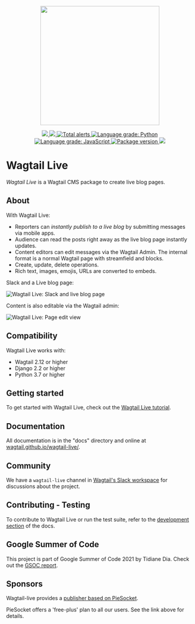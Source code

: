 <p align="center"><img src="https://wagtail.github.io/wagtail-live/images/wagtail-live-logo.svg" width="320px" style="max-width: 100%"></p>
<p align="center">
<a href="https://github.com/wagtail/wagtail-live/actions/workflows/test.yml">
    <img src="https://github.com/wagtail/wagtail-live/actions/workflows/test.yml/badge.svg"/>
</a>
<a href="https://codecov.io/gh/wagtail/wagtail-live">
    <img src="https://codecov.io/gh/wagtail/wagtail-live/branch/main/graph/badge.svg?token=C2PNLG02P0"/>
</a>
<a href="https://lgtm.com/projects/g/wagtail/wagtail-live/alerts/">
    <img alt="Total alerts" src="https://img.shields.io/lgtm/alerts/g/wagtail/wagtail-live.svg?logo=lgtm&logoWidth=18"/>
</a>
<a href="https://lgtm.com/projects/g/wagtail/wagtail-live/context:python">
    <img alt="Language grade: Python" src="https://img.shields.io/lgtm/grade/python/g/wagtail/wagtail-live.svg?logo=lgtm&logoWidth=18"/>
</a>
<a href="https://lgtm.com/projects/g/wagtail/wagtail-live/context:javascript">
    <img alt="Language grade: JavaScript" src="https://img.shields.io/lgtm/grade/javascript/g/wagtail/wagtail-live.svg?logo=lgtm&logoWidth=18"/>
</a>
<a href="https://pypi.org/project/wagtail-live/">
    <img src="https://badge.fury.io/py/wagtail-live.svg" alt="Package version">
</a>
<a href="https://opensource.org/licenses/BSD-3-Clause">
    <img src="https://img.shields.io/badge/license-BSD-blue.svg"/>
</a>
</p>

# Wagtail Live

_Wagtail Live_ is a Wagtail CMS package to create live blog pages.

## About

With Wagtail Live:

- Reporters can _instantly publish to a live blog_ by submitting messages via mobile apps.
- Audience can read the posts right away as the live blog page instantly updates. 
- Content editors can edit messages via the Wagtail Admin. The internal format is a normal Wagtail page with streamfield and blocks.
- Create, update, delete operations. 
- Rich text, images, emojis, URLs are converted to embeds.

Slack and a Live blog page:

![Wagtail Live: Slack and live blog page](https://wagtail.github.io/wagtail-live/images/slack-and-live-blog-page.jpg)

Content is also editable via the Wagtail admin:

![Wagtail Live: Page edit view](https://wagtail.github.io/wagtail-live/images/wagtail-admin.jpg)

## Compatibility

Wagtail Live works with:

- Wagtail 2.12 or higher
- Django 2.2 or higher
- Python 3.7 or higher

## Getting started

To get started with Wagtail Live, check out the [Wagtail Live tutorial](https://wagtail.github.io/wagtail-live/getting_started/tutorial/).

## Documentation

All documentation is in the "docs" directory and online at [wagtail.github.io/wagtail-live/](https://wagtail.github.io/wagtail-live/).

## Community

We have a `wagtail-live` channel in [Wagtail's Slack workspace](https://github.com/wagtail/wagtail/wiki/Slack) for discussions about the project.

## Contributing - Testing

To contribute to Wagtail Live or run the test suite, refer to the [development section](https://wagtail.github.io/wagtail-live/development/) of the docs.

## Google Summer of Code

This project is part of Google Summer of Code 2021 by Tidiane Dia. Check out the [GSOC report](https://wagtail.github.io/wagtail-live/gsoc_report/).

## Sponsors

Wagtail-live provides a [publisher based on PieSocket](https://wagtail.github.io/wagtail-live/getting_started/publishers/setup_piesocket/). 

PieSocket offers a 'free-plus' plan to all our users. See the link above for details.
